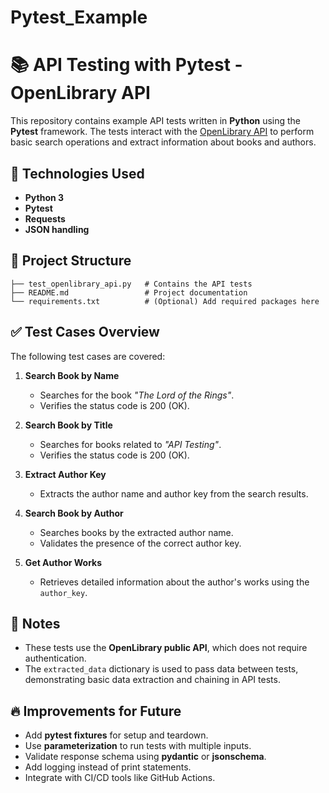 # Pytest_Example
# 📚 API Testing with Pytest - OpenLibrary API

This repository contains example API tests written in **Python** using the **Pytest** framework. The tests interact with the [OpenLibrary API](https://openlibrary.org/developers/api) to perform basic search operations and extract information about books and authors.

## 🔧 Technologies Used
- **Python 3**
- **Pytest**
- **Requests**
- **JSON handling**

## 📂 Project Structure
```
├── test_openlibrary_api.py   # Contains the API tests
├── README.md                 # Project documentation
└── requirements.txt          # (Optional) Add required packages here
```

## ✅ Test Cases Overview
The following test cases are covered:
1. **Search Book by Name**  
   - Searches for the book *"The Lord of the Rings"*.
   - Verifies the status code is 200 (OK).

2. **Search Book by Title**
   - Searches for books related to *"API Testing"*.
   - Verifies the status code is 200 (OK).

3. **Extract Author Key**
   - Extracts the author name and author key from the search results.

4. **Search Book by Author**
   - Searches books by the extracted author name.
   - Validates the presence of the correct author key.

5. **Get Author Works**
   - Retrieves detailed information about the author's works using the `author_key`.

## 📌 Notes
- These tests use the **OpenLibrary public API**, which does not require authentication.
- The `extracted_data` dictionary is used to pass data between tests, demonstrating basic data extraction and chaining in API tests.

## 🔥 Improvements for Future
- Add **pytest fixtures** for setup and teardown.
- Use **parameterization** to run tests with multiple inputs.
- Validate response schema using **pydantic** or **jsonschema**.
- Add logging instead of print statements.
- Integrate with CI/CD tools like GitHub Actions.
